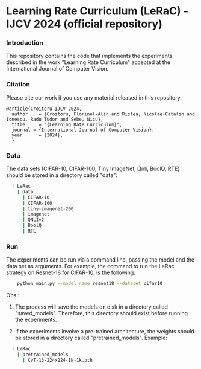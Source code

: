 # Learning Rate Curriculum (LeRaC) - IJCV 2024 (official repository)

### Introduction

This repository contains the code that implements the experiments described in
the work "Learning Rate Curriculum" accepted at the International Journal of Computer Vision. 

### Citation

Please cite our work if you use any material released in this repository.
```
@article{Croitoru-IJCV-2024,
  author    = {Croitoru, Florinel-Alin and Ristea, Nicolae-Catalin and Ionescu, Radu Tudor and Sebe, Nicu},
  title     = "{Learning Rate Curriculum}",
  journal = {International Journal of Computer Vision},
  year      = {2024},
  }
```

### Data
The data sets (CIFAR-10, CIFAR-100, Tiny ImageNet, Qnli, BoolQ, RTE) should
be stored in a directory called "data":
```sh
  | LeRac
    | data
      | CIFAR-10
      | CIFAR-100
      | tiny-imagenet-200
      | imagenet
      | QNLIv2
      | BoolQ
      | RTE
```

### Run
The experiments can be run via a command line, passing
the model and the data set as arguments. For example, the command to run the LeRac strategy on
Resnet-18 for CIFAR-10, is the following:
```sh
    python main.py --model_name resnet18 --dataset cifar10
```

Obs.: 
1) The process will save the models on disk in a directory called "saved_models".
Therefore, this directory should exist before running the experiments.

2) If the experiments involve a pre-trained architecture, the weights should be
stored in a directory called "pretrained_models". Example:
``` sh
  | LeRac
    | pretrained_models
      | CvT-13-224x224-IN-1k.pth  
```

